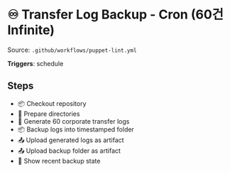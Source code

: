 # ♾️ Transfer Log Backup - Cron (60건 Infinite)

Source: `.github/workflows/puppet-lint.yml`

**Triggers**: schedule

## Steps
- 📦 Checkout repository
- 📁 Prepare directories
- 💾 Generate 60 corporate transfer logs
- 📦 Backup logs into timestamped folder
- 📤 Upload generated logs as artifact
- 📤 Upload backup folder as artifact
- 📂 Show recent backup state
